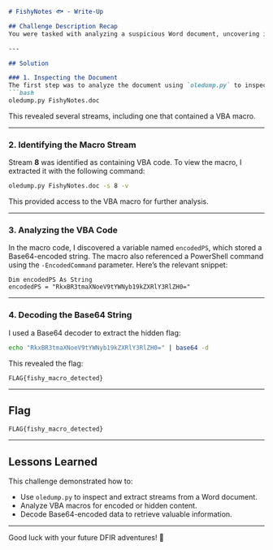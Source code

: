 ```markdown
# FishyNotes 🐟 - Write-Up

## Challenge Description Recap
You were tasked with analyzing a suspicious Word document, uncovering its malicious components, and extracting the hidden flag.

---

## Solution

### 1. Inspecting the Document
The first step was to analyze the document using `oledump.py` to inspect its data streams:
```bash
oledump.py FishyNotes.doc
```
This revealed several streams, including one that contained a VBA macro.

---

### 2. Identifying the Macro Stream
Stream **8** was identified as containing VBA code. To view the macro, I extracted it with the following command:
```bash
oledump.py FishyNotes.doc -s 8 -v
```
This provided access to the VBA macro for further analysis.

---

### 3. Analyzing the VBA Code
In the macro code, I discovered a variable named `encodedPS`, which stored a Base64-encoded string. The macro also referenced a PowerShell command using the `-EncodedCommand` parameter. Here’s the relevant snippet:
```vba
Dim encodedPS As String
encodedPS = "RkxBR3tmaXNoeV9tYWNyb19kZXRlY3RlZH0="  
```

---

### 4. Decoding the Base64 String
I used a Base64 decoder to extract the hidden flag:
```bash
echo "RkxBR3tmaXNoeV9tYWNyb19kZXRlY3RlZH0=" | base64 -d
```
This revealed the flag:
```
FLAG{fishy_macro_detected}
```

---

## Flag
`FLAG{fishy_macro_detected}`

---

## Lessons Learned
This challenge demonstrated how to:
- Use `oledump.py` to inspect and extract streams from a Word document.
- Analyze VBA macros for encoded or hidden content.
- Decode Base64-encoded data to retrieve valuable information.

---

Good luck with your future DFIR adventures! 🚀
```
